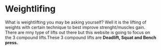 <DOCTYPE html> 
 <html>
   <head>
     <meta charset="utf-8">
     <title>Project: Weightlifting Webpage </title>
   </head>
   <body>
     <h1> Weightlifing </h1>
     <p> What is weightlifting you may be asking yourself? Well it is the lifting of weights with certain technique to best improve strenght/muscles gain.
         There are mny type of lifts out there but this website is going to focus on the 3 compound lifts.These 3 compound lifts are <strong>Deadlift, Squat and Bench press.<br></p>
   </body>
  </html>
